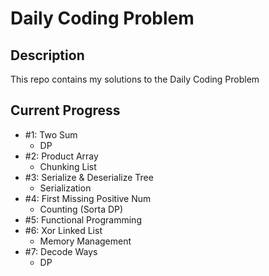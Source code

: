 # Daily Coding Problem

## Description
This repo contains my solutions to the Daily Coding Problem

## Current Progress
- #1: Two Sum
    - DP
- #2: Product Array
    - Chunking List
- #3: Serialize & Deserialize Tree
    - Serialization
- #4: First Missing Positive Num
    - Counting (Sorta DP)
- #5: Functional Programming   
- #6: Xor Linked List
    - Memory Management
- #7: Decode Ways
    - DP
